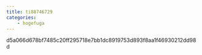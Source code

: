 ```yaml
---
title: ti88746729
categories:
    - hogefuga
---
```

d5a066d678bf7485c20ff295718e7bb1dc8919753d893f8aa1f46930212dd98d